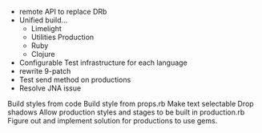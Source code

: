 * remote API to replace DRb
* Unified build...
    * Limelight
    * Utilities Production
    * Ruby
    * Clojure
* Configurable Test infrastructure for each language
* rewrite 9-patch
* Test send method on productions
* Resolve JNA issue


Build styles from code
Build style from props.rb
Make text selectable
Drop shadows
Allow production styles and stages to be built in production.rb
Figure out and implement solution for productions to use gems.

